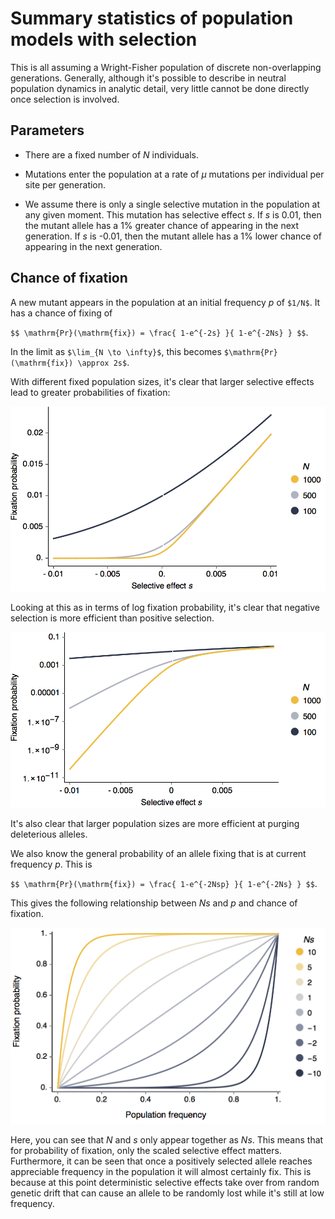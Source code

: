 # Summary statistics of population models with selection

This is all assuming a Wright-Fisher population of discrete non-overlapping generations. Generally, although it's possible to describe in neutral population dynamics in analytic detail, very little cannot be done directly once selection is involved.

## Parameters

* There are a fixed number of *N* individuals.

* Mutations enter the population at a rate of *&mu;* mutations per individual per site per generation.

* We assume there is only a single selective mutation in the population at any given moment. This mutation has selective effect *s*. If *s* is 0.01, then the mutant allele has a 1% greater chance of appearing in the next generation. If *s* is -0.01, then the mutant allele has a 1% lower chance of appearing in the next generation.

## Chance of fixation

A new mutant appears in the population at an initial frequency *p* of `$1/N$`. It has a chance of fixing of

`$$ \mathrm{Pr}(\mathrm{fix}) = \frac{ 1-e^{-2s} }{ 1-e^{-2Ns} } $$`.

In the limit as `$\lim_{N \to \infty}$`, this becomes `$\mathrm{Pr}(\mathrm{fix}) \approx 2s$`.

With different fixed population sizes, it's clear that larger selective effects lead to greater probabilities of fixation:

![](images/chance_of_fixation_starting.png)

Looking at this as in terms of log fixation probability, it's clear that negative selection is more efficient than positive selection. 

![](images/chance_of_fixation_starting_log.png)

It's also clear that larger population sizes are more efficient at purging deleterious alleles.

We also know the general probability of an allele fixing that is at current frequency *p*. This is

`$$ \mathrm{Pr}(\mathrm{fix}) = \frac{ 1-e^{-2Nsp} }{ 1-e^{-2Ns} } $$`.

This gives the following relationship between *Ns* and *p* and chance of fixation.

![](images/chance_of_fixation_general.png)

Here, you can see that *N* and *s* only appear together as *Ns*. This means that for probability of fixation, only the scaled selective effect matters. Furthermore, it can be seen that once a positively selected allele reaches appreciable frequency in the population it will almost certainly fix. This is because at this point deterministic selective effects take over from random genetic drift that can cause an allele to be randomly lost while it's still at low frequency.
 